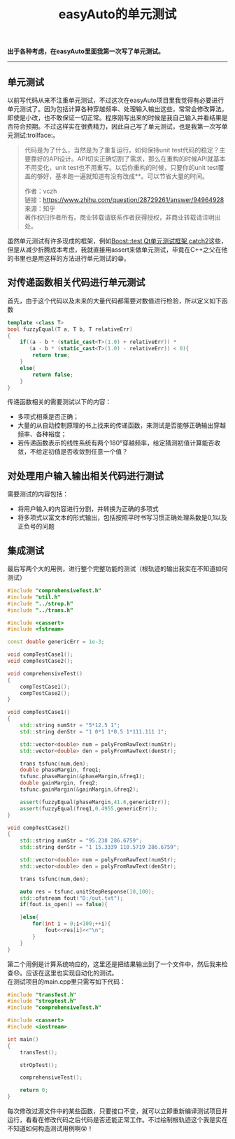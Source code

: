 ﻿---
title: easyAuto的单元测试 
categories:
- Programming
tags:
- 自动控制 
- 单元测试 
updated: 2018-01-04 
---
<script type="text/x-mathjax-config">
  		MathJax.Hub.Config({tex2jax: {inlineMath: [['$','$'], ['\\(','\\)']]},
  							TeX: { equationNumbers: {  autoNumber: "AMS"  },
     							   extensions: ["AMSmath.js"]}
  		});
		</script>
 <script type="text/javascript" src="https://cdn.mathjax.org/mathjax/latest/MathJax.js?config=TeX-AMS-MML_HTMLorMML"></script>
**出于各种考虑，在easyAuto里面我第一次写了单元测试。**

---

## 单元测试
以前写代码从来不注重单元测试，不过这次在easyAuto项目里我觉得有必要进行单元测试了。因为包括计算各种穿越频率、处理输入输出这些，常常会修改算法，即使是小改，也不敢保证一切正常。程序刚写出来的时候是我自己输入并看结果是否符合预期。不过这样实在很费精力，因此自己写了单元测试，也是我第一次写单元测试:trollface:。  

>代码是为了什么，当然是为了重复运行。如何保持unit test代码的稳定？主要靠好的API设计。API切实正确切割了需求，那么在重构的时候API就基本不用变化，unit test也不用重写。以后你重构的时候，只要你的unit test覆盖的够好，基本跑一遍就知道有没有改成**。可以节省大量的时间。
>
>
>作者：vczh  
>链接：https://www.zhihu.com/question/28729261/answer/94964928  
>来源：知乎  
>著作权归作者所有。商业转载请联系作者获得授权，非商业转载请注明出处。

虽然单元测试有许多现成的框架，例如[Boost::test](https://github.com/boostorg/test),[Qt单元测试框架](http://doc.qt.io/qt-5/qtest-overview.html),[catch2](https://github.com/catchorg/Catch2)这些，但是从减少折腾成本考虑，我就直接用assert来做单元测试，毕竟在C++之父在他的书里也是用这样的方法进行单元测试的:grin:。  

## 对传递函数相关代码进行单元测试
首先，由于这个代码以及未来的大量代码都需要对数值进行检验，所以定义如下函数
```c++
template <class T>
bool fuzzyEqual(T a, T b, T relativeErr)
{
    if((a - b * (static_cast<T>(1.0) + relativeErr)) *
       (a - b * (static_cast<T>(1.0) - relativeErr)) < 0){
        return true;
    }
    else{
        return false;
    }
}
```  
传递函数相关的需要测试以下的内容：
* 多项式相乘是否正确；
* 大量的从自动控制原理的书上找来的传递函数，来测试是否能够正确输出穿越频率、各种裕度；
* 若传递函数表示的线性系统有两个180°穿越频率，给定猜测初值计算能否收敛，不给定初值是否收敛到任意一个值？  

## 对处理用户输入输出相关代码进行测试
需要测试的内容包括：
* 将用户输入的内容进行分割，并转换为正确的多项式
* 将多项式以富文本的形式输出，包括按照平时书写习惯正确处理系数是0,1以及正负号的问题

## 集成测试
最后写两个大的用例，进行整个完整功能的测试（根轨迹的输出我实在不知道如何测试）
```c++
#include "comprehensiveTest.h"
#include "util.h"
#include "../strop.h"
#include "../trans.h"

#include <cassert>
#include <fstream>

const double genericErr = 1e-3;

void compTestCase1();
void compTestCase2();

void comprehensiveTest()
{
    compTestCase1();
    compTestCase2();
}

void compTestCase1()
{
    std::string numStr = "5*12.5 1";
    std::string denStr = "1 0*1 1*0.5 1*111.111 1";

    std::vector<double> num = polyFromRawText(numStr);
    std::vector<double> den = polyFromRawText(denStr);

    trans tsfunc(num,den);
    double phaseMargin, freq1;
    tsfunc.phaseMargin(&phaseMargin,&freq1);
    double gainMargin, freq2;
    tsfunc.gainMargin(&gainMargin,&freq2);

    assert(fuzzyEqual(phaseMargin,41.6,genericErr));
    assert(fuzzyEqual(freq1,0.4955,genericErr));
}

void compTestCase2()
{
    std::string numStr = "95.238 286.6759";
    std::string denStr = "1 15.3339 110.5719 286.6759";

    std::vector<double> num = polyFromRawText(numStr);
    std::vector<double> den = polyFromRawText(denStr);

    trans tsfunc(num,den);

    auto res = tsfunc.unitStepResponse(10,100);
    std::ofstream fout("D:/out.txt");
    if(fout.is_open() == false){

    }else{
        for(int i = 0;i<100;++i){
            fout<<res[i]<<"\n";
        }
    }
}
```
第二个用例是计算系统响应的，这里还是把结果输出到了一个文件中，然后我来检查:disappointed:。应该在这里也实现自动化的测试。  
在测试项目的main.cpp里只需写如下代码：
```c++
#include "transTest.h"
#include "stroptest.h"
#include "comprehensiveTest.h"

#include <cassert>
#include <iostream>

int main()
{
    transTest();

    strOpTest();

    comprehensiveTest();

    return 0;
}
```
每次修改过源文件中的某些函数，只要接口不变，就可以立即重新编译测试项目并运行，看看在修改代码之后代码是否还能正常工作。不过绘制根轨迹这个我是实在不知道如何构造测试用例啊:dizzy_face:！

